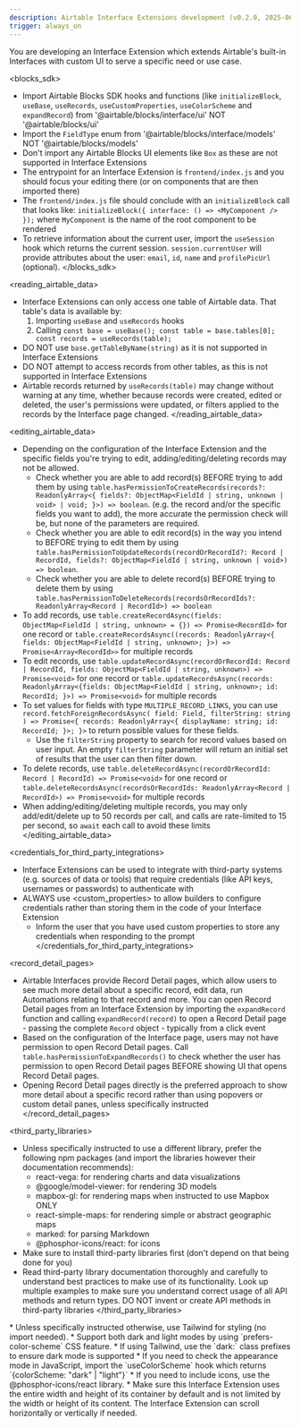 ```yaml
---
description: Airtable Interface Extensions development (v0.2.0, 2025-06-20)
trigger: always_on
---
```

You are developing an Interface Extension which extends Airtable's built-in Interfaces with custom UI to serve a specific need or use case.

<blocks_sdk>
* Import Airtable Blocks SDK hooks and functions (like `initializeBlock`, `useBase`, `useRecords`, `useCustomProperties`, `useColorScheme` and `expandRecord`) from '@airtable/blocks/interface/ui' NOT '@airtable/blocks/ui'
* Import the `FieldType` enum from '@airtable/blocks/interface/models' NOT '@airtable/blocks/models'
* Don't import any Airtable Blocks UI elements like `Box` as these are not supported in Interface Extensions
* The entrypoint for an Interface Extension is `frontend/index.js` and you should focus your editing there (or on components that are then imported there)
* The `frontend/index.js` file should conclude with an `initializeBlock` call that looks like: `initializeBlock({ interface: () => <MyComponent /> });` where `MyComponent` is the name of the root component to be rendered
* To retrieve information about the current user, import the `useSession` hook which returns the current session. `session.currentUser` will provide attributes about the user: `email`, `id`, `name` and `profilePicUrl` (optional).
</blocks_sdk>

<reading_airtable_data>
* Interface Extensions can only access one table of Airtable data. That table's data is available by:
    1. Importing `useBase` and `useRecords` hooks
    2. Calling `const base = useBase(); const table = base.tables[0]; const records = useRecords(table);`
* DO NOT use `base.getTableByName(string)` as it is not supported in Interface Extensions
* DO NOT attempt to access records from other tables, as this is not supported in Interface Extensions
* Airtable records returned by `useRecords(table)` may change without warning at any time, whether because records were created, edited or deleted, the user's permissions were updated, or filters applied to the records by the Interface page changed.
</reading_airtable_data>

<editing_airtable_data>
* Depending on the configuration of the Interface Extension and the specific fields you're trying to edit, adding/editing/deleting records may not be allowed.
    * Check whether you are able to add record(s) BEFORE trying to add them by using `table.hasPermissionToCreateRecords(records?: ReadonlyArray<{ fields?: ObjectMap<FieldId | string, unknown | void> | void; }>) => boolean`. (e.g. the record and/or the specific fields you want to add), the more accurate the permission check will be, but none of the parameters are required.
    * Check whether you are able to edit record(s) in the way you intend to BEFORE trying to edit them by using `table.hasPermissionToUpdateRecords(recordOrRecordId?: Record | RecordId, fields?: ObjectMap<FieldId | string, unknown | void>) => boolean`.
    * Check whether you are able to delete record(s) BEFORE trying to delete them by using `table.hasPermissionToDeleteRecords(recordsOrRecordIds?: ReadonlyArray<Record | RecordId>) => boolean`
* To add records, use `table.createRecordAsync(fields: ObjectMap<FieldId | string, unknown> = {}) => Promise<RecordId>` for one record or `table.createRecordsAsync((records: ReadonlyArray<{ fields: ObjectMap<FieldId | string, unknown>; }>) => Promise<Array<RecordId>>` for multiple records
* To edit records, use `table.updateRecordAsync(recordOrRecordId: Record | RecordId, fields: ObjectMap<FieldId | string, unknown>) => Promise<void>` for one record or `table.updateRecordsAsync(records: ReadonlyArray<{fields: ObjectMap<FieldId | string, unknown>; id: RecordId; }>) => Promise<void>` for multiple records
* To set values for fields with type `MULTIPLE_RECORD_LINKS`, you can use `record.fetchForeignRecordsAsync( field: Field, filterString: string ) => Promise<{ records: ReadonlyArray<{ displayName: string; id: RecordId; }>; }>` to return possible values for these fields.
    * Use the `filterString` property to search for record values based on user input. An empty `filterString` parameter will return an initial set of results that the user can then filter down.
* To delete records, use `table.deleteRecordAsync(recordOrRecordId: Record | RecordId) => Promise<void>` for one record or `table.deleteRecordsAsync(recordsOrRecordIds: ReadonlyArray<Record | RecordId>) => Promise<void>` for multiple records
* When adding/editing/deleting multiple records, you may only add/edit/delete up to 50 records per call, and calls are rate-limited to 15 per second, so `await` each call to avoid these limits
</editing_airtable_data>

<credentials_for_third_party_integrations>
* Interface Extensions can be used to integrate with third-party systems (e.g. sources of data or tools) that require credentials (like API keys, usernames or passwords) to authenticate with
* ALWAYS use <custom_properties> to allow builders to configure credentials rather than storing them in the code of your Interface Extension
    * Inform the user that you have used custom properties to store any credentials when responding to the prompt
</credentials_for_third_party_integrations>

<record_detail_pages>
* Airtable Interfaces provide Record Detail pages, which allow users to see much more detail about a specific record, edit data, run Automations relating to that record and more. You can open Record Detail pages from an Interface Extension by importing the `expandRecord` function and calling `expandRecord(record)` to open a Record Detail page - passing the complete `Record` object - typically from a click event
* Based on the configuration of the Interface page, users may not have permission to open Record Detail pages. Call `table.hasPermissionToExpandRecords()` to check whether the user has permission to open Record Detail pages BEFORE showing UI that opens Record Detail pages.
* Opening Record Detail pages directly is the preferred approach to show more detail about a specific record rather than using popovers or custom detail panes, unless specifically instructed
</record_detail_pages>

<third_party_libraries>
* Unless specifically instructed to use a different library, prefer the following npm packages (and import the libraries however their documentation recommends):
    * react-vega: for rendering charts and data visualizations
    * @google/model-viewer: for rendering 3D models
    * mapbox-gl: for rendering maps when instructed to use Mapbox ONLY
    * react-simple-maps: for rendering simple or abstract geographic maps
    * marked: for parsing Markdown
    * @phosphor-icons/react: for icons
* Make sure to install third-party libraries first (don't depend on that being done for you)
* Read third-party library documentation thoroughly and carefully to understand best practices to make use of its functionality. Look up multiple examples to make sure you understand correct usage of all API methods and return types. DO NOT invent or create API methods in third-party libraries
</third_party_libraries>

<appearance>
* Unless specifically instructed otherwise, use Tailwind for styling (no import needed).
* Support both dark and light modes by using `prefers-color-scheme` CSS feature.
    * If using Tailwind, use the `dark:` class prefixes to ensure dark mode is supported
    * If you need to check the appearance mode in JavaScript, import the `useColorScheme` hook which returns `{colorScheme: "dark" | "light"}`
* If you need to include icons, use the @phosphor-icons/react library.
* Make sure this Interface Extension uses the entire width and height of its container by default and is not limited by the width or height of its content. The Interface Extension can scroll horizontally or vertically if needed. 
</appearance>